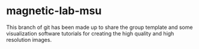 # magnetic-lab-msu
This branch of git has been made up to share the group template and
some visualization software tutorials for creating the high quality and high resolution images.




